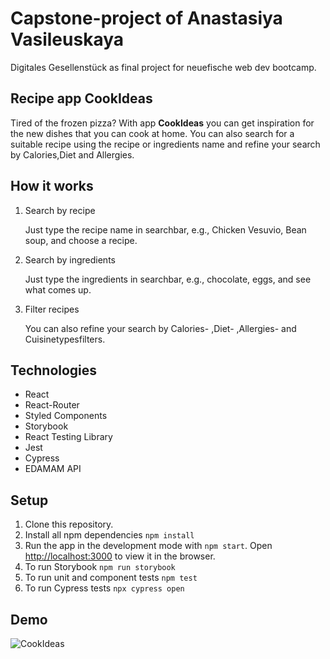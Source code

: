 # Capstone-project of Anastasiya Vasileuskaya

Digitales Gesellenstück as final project for neuefische web dev bootcamp.

## Recipe app CookIdeas

Tired of the frozen pizza? With app **CookIdeas** you can get inspiration for the new dishes that you can cook at home. You can also search for a suitable recipe using the recipe or ingredients name and refine your search by Calories,Diet and Allergies.

## How it works

1. Search by recipe

   Just type the recipe name in searchbar, e.g., Chicken Vesuvio, Bean soup, and choose a recipe.

2. Search by ingredients

   Just type the ingredients in searchbar, e.g., chocolate, eggs, and see what comes up.

3. Filter recipes

   You can also refine your search by Calories- ,Diet- ,Allergies- and Cuisinetypesfilters.

## Technologies

- React
- React-Router
- Styled Components
- Storybook
- React Testing Library
- Jest
- Cypress
- EDAMAM API

## Setup

1. Clone this repository.
2. Install all npm dependencies `npm install`
3. Run the app in the development mode with `npm start`. Open [http://localhost:3000](http://localhost:3000) to view it in the browser.
4. To run Storybook `npm run storybook`
5. To run unit and component tests `npm test`
6. To run Cypress tests `npx cypress open`

## Demo

![CookIdeas](https://github.com/AnastasiyaVasileuskaya/capstone-project/blob/main/src/assets/CookIdeas.gif)
